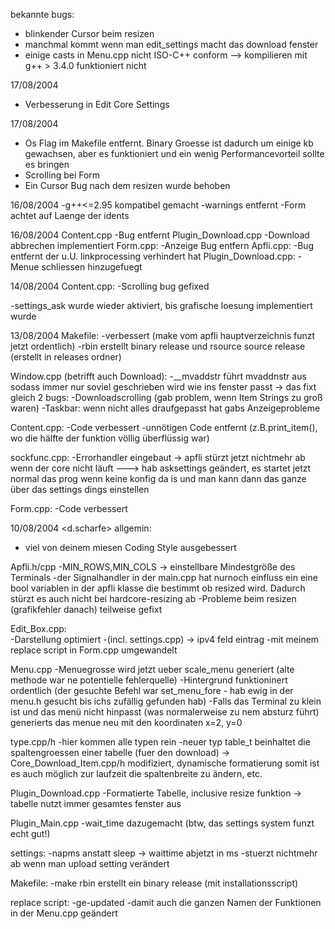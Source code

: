 bekannte bugs:
- blinkender Cursor beim resizen
- manchmal kommt wenn man edit_settings macht das download fenster
- einige casts in Menu.cpp nicht ISO-C++ conform --> kompilieren mit g++ > 3.4.0 funktioniert nicht

17/08/2004 <Twix>
- Verbesserung in Edit Core Settings

17/08/2004 <dscharfe>
- Os Flag im Makefile entfernt. Binary Groesse ist dadurch um einige kb gewachsen, aber es funktioniert und ein wenig Performancevorteil sollte es bringen
- Scrolling bei Form
- Ein Cursor Bug nach dem resizen wurde behoben

16/08/2004 <dscharfe>
-g++<=2.95 kompatibel gemacht
-warnings entfernt
-Form achtet auf Laenge der idents

16/08/2004 <twix>
Content.cpp
-Bug entfernt
Plugin_Download.cpp
-Download abbrechen implementiert
Form.cpp:
-Anzeige Bug entfern
Apfli.cpp:
-Bug entfernt der u.U. linkprocessing verhindert hat
Plugin_Download.cpp:
-Menue schliessen hinzugefuegt

14/08/2004 <twix>
Content.cpp:
-Scrolling bug gefixed

-settings_ask wurde wieder aktiviert, bis grafische loesung implementiert wurde

13/08/2004
Makefile:
-verbessert (make vom apfli hauptverzeichnis funzt jetzt ordentlich)
-rbin erstellt binary release und rsource source release (erstellt in releases ordner)

Window.cpp (betrifft auch Download):
-__mvaddstr führt mvaddnstr aus sodass immer nur soviel geschrieben wird
 wie ins fenster passt -> das fixt gleich 2 bugs:
     -Downloadscrolling (gab problem, wenn Item Strings zu groß waren)
     -Taskbar: wenn nicht alles draufgepasst hat gabs Anzeigeprobleme

Content.cpp:
-Code verbessert
-unnötigen Code entfernt (z.B.print_item(), wo die hälfte der funktion völlig überflüssig war)

sockfunc.cpp:
-Errorhandler eingebaut -> apfli stürzt jetzt nichtmehr ab wenn der core nicht läuft
---> hab asksettings geändert, es startet jetzt normal das prog wenn keine konfig da is
     und man kann dann das ganze über das settings dings einstellen

Form.cpp:
-Code verbessert

10/08/2004
<d.scharfe>
allgemin:
- viel von deinem miesen Coding Style ausgebessert

Apfli.h/cpp
-MIN_ROWS,MIN_COLS -> einstellbare Mindestgröße des Terminals
-der Signalhandler in der main.cpp hat nurnoch einfluss ein eine bool variablen in der apfli klasse die bestimmt ob resized wird. Dadurch stürzt es auch nicht bei hardcore-resizing ab 
-Probleme beim resizen (grafikfehler danach) teilweise gefixt
	
Edit_Box.cpp:	
-Darstellung optimiert
-(incl. settings.cpp) -> ipv4 feld eintrag
-mit meinem replace script in Form.cpp umgewandelt

Menu.cpp
-Menuegrosse wird jetzt ueber scale_menu generiert (alte methode war ne potentielle fehlerquelle)
-Hintergrund funktioninert ordentlich (der gesuchte Befehl war set_menu_fore - hab ewig in der menu.h gesucht bis ichs zufällig gefunden hab)
-Falls das Terminal zu klein ist und das menü nicht hinpasst (was normalerweise zu nem absturz führt) generierts das menue neu mit den koordinaten x=2, y=0
	
type.cpp/h
-hier kommen alle typen rein
-neuer typ table_t beinhaltet die spaltengroessen einer tabelle (fuer den download)
-> Core_Download_Item.cpp/h modifiziert, dynamische formatierung somit ist es auch möglich zur laufzeit die spaltenbreite zu ändern, etc.


Plugin_Download.cpp
-Formatierte Tabelle, inclusive resize funktion -> tabelle nutzt immer gesamtes fenster aus

Plugin_Main.cpp
-wait_time dazugemacht (btw, das settings system funzt echt gut!)
	
settings:
-napms anstatt sleep -> waittime abjetzt in ms
-stuerzt nichtmehr ab wenn man upload setting verändert

Makefile:
-make rbin erstellt ein binary release (mit installationsscript)

replace script:
-ge-updated
-damit auch die ganzen Namen der Funktionen in der Menu.cpp geändert
